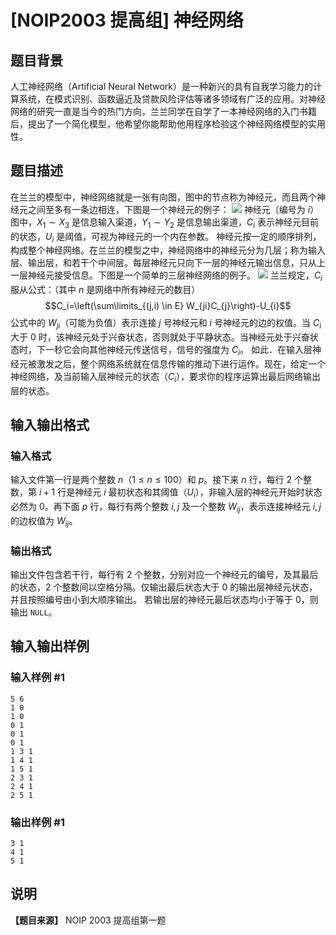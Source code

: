 # [NOIP2003 提高组] 神经网络

## 题目背景

人工神经网络（Artificial Neural
Network）是一种新兴的具有自我学习能力的计算系统，在模式识别、函数逼近及贷款风险评估等诸多领域有广泛的应用。对神经网络的研究一直是当今的热门方向，兰兰同学在自学了一本神经网络的入门书籍后，提出了一个简化模型，他希望你能帮助他用程序检验这个神经网络模型的实用性。

## 题目描述

在兰兰的模型中，神经网络就是一张有向图，图中的节点称为神经元，而且两个神经元之间至多有一条边相连，下图是一个神经元的例子： ![](https://cdn.luogu.com.cn/upload/image_hosting/31062648.png) 神经元〔编号为 $i$） 图中，$X_1 \sim X_3$ 是信息输入渠道，$Y_1 \sim Y_2$ 是信息输出渠道，$C_i$ 表示神经元目前的状态，$U_i$ 是阈值，可视为神经元的一个内在参数。 神经元按一定的顺序排列，构成整个神经网络。在兰兰的模型之中，神经网络中的神经元分为几层；称为输入层、输出层，和若干个中间层。每层神经元只向下一层的神经元输出信息，只从上一层神经元接受信息。下图是一个简单的三层神经网络的例子。 ![](https://cdn.luogu.com.cn/upload/image_hosting/ng1ui4xw.png) 兰兰规定，$C_i$ 服从公式：（其中 $n$ 是网络中所有神经元的数目） $$C_i=\left(\sum\limits_{(j,i) \in E} W_{ji}C_{j}\right)-U_{i}$$ 公式中的 $W_{ji}$（可能为负值）表示连接 $j$ 号神经元和 $i$ 号神经元的边的权值。当 $C_i$ 大于 $0$ 时，该神经元处于兴奋状态，否则就处于平静状态。当神经元处于兴奋状态时，下一秒它会向其他神经元传送信号，信号的强度为 $C_i$。 如此．在输入层神经元被激发之后，整个网络系统就在信息传输的推动下进行运作。现在，给定一个神经网络，及当前输入层神经元的状态（$C_i$），要求你的程序运算出最后网络输出层的状态。 

## 输入输出格式

### 输入格式

  

输入文件第一行是两个整数 $n$（$1 \le n \le 100$）和 $p$。接下来 $n$ 行，每行 $2$ 个整数，第 $i+1$ 行是神经元
$i$ 最初状态和其阈值（$U_i$），非输入层的神经元开始时状态必然为 $0$。再下面 $p$ 行，每行有两个整数 $i,j$ 及一个整数
$W_{ij}$，表示连接神经元 $i,j$ 的边权值为 $W_{ij}$。

### 输出格式

  

输出文件包含若干行，每行有 $2$ 个整数，分别对应一个神经元的编号，及其最后的状态，$2$ 个整数间以空格分隔。仅输出最后状态大于 $0$
的输出层神经元状态，并且按照编号由小到大顺序输出。 若输出层的神经元最后状态均小于等于 $0$，则输出 `NULL`。

## 输入输出样例

### 输入样例 #1

    
    
    5 6
    1 0
    1 0
    0 1
    0 1
    0 1
    1 3 1
    1 4 1
    1 5 1
    2 3 1
    2 4 1
    2 5 1
    

### 输出样例 #1

    
    
    3 1
    4 1
    5 1
    

## 说明

**【题目来源】** NOIP 2003 提高组第一题

